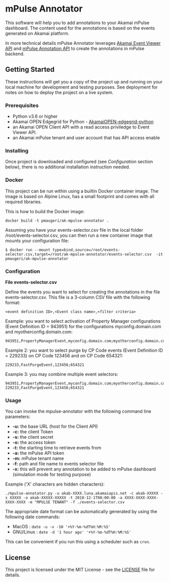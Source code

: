 # mPulse Annotator

This software will help you to add annotations to your Akamai mPulse dashboard. 
The content used for the annotations is based on the events generated on Akamai platform.

In more technical details mPulse Annotator leverages 
[Akamai Event Viewer API](https://developer.akamai.com/api/core_features/event_viewer/v1.html) 
and [mPulse Annotation API](https://developer.akamai.com/api/web_performance/mpulse_annotations/v1.html) 
to create the annotations in mPulse backend.

## Getting Started

These instructions will get you a copy of the project up and running on your local machine for development and testing purposes. 
See deployment for notes on how to deploy the project on a live system.

### Prerequisites

* Python v3.6 or higher
* Akamai OPEN Edgegrid for Python - [AkamaiOPEN-edgegrid-python](https://github.com/akamai/AkamaiOPEN-edgegrid-python)
* an Akamai OPEN Client API with a read access priviledge to Event Viewer API. 
* an Akamai mPulse tenant and user account that has API access enable

### Installing

Once project is downloaded and configured (see *Configuration* section below), there is no additional installation instruction needed.

### Docker

This project can be run within using a builtin Docker container image. The image is based on Alpine Linux, has a small footprint and comes with all required libraries.

This is how to build the Docker image:
```
docker build -t pmaugeri/ak-mpulse-annotator .
```

Assuming you have your events-selector.csv file in the local folder /root/events-selector.csv, you can then run a new container image that mounts your configuration file:
```
$ docker run --mount type=bind,source=/root/events-selector.csv,target=/root/ak-mpulse-annotator/events-selector.csv  -it pmaugeri/ak-mpulse-annotator
```

### Configuration

**File events-selector.csv**

Define the events you want to select for creating the annotations in the file events-selector.csv. This file is a 3-column CSV file with the following format:

```
<event definition ID>,<Event class name>,<filter criteria>
```

Example: you want to select activation of Property Manager configurations (Event Definition ID = 943951) for the configurations myconfig.domain.com and myotherconfig.domain.com: 

```
943951,PropertyManagerEvent,myconfig.domain.com;myotherconfig.domain.com
```

Example 2: you want to select purge by CP Code events (Event Definition ID = 229233) on CP Code 123456 and on CP Code 654321:

```
229233,FastPurgeEvent,123456;654321
```

Example 3: you may combine multiple event selectors:

```
943951,PropertyManagerEvent,myconfig.domain.com;myotherconfig.domain.com
229233,FastPurgeEvent,123456;654321
```


### Usage

You can invoke the mpulse-annotator with the following command line parameters:

* **-u:** the base URL (host for the Client API)
* **-c:** the client Token
* **-s:** the client secret
* **-o:** the access token
* **-t:** the starting time to retrieve events from
* **-a:** the mPulse API token
* **-m:** mPulse tenant name
* **-f:** path and file name to events selector file
* **-x:** this will prevent any annotation to be added to mPulse dashboard (simulation mode for testing purpose)

Example ('X' characters are hidden characters):

```
./mpulse-annotator.py -u akab-XXXX.luna.akamaiapis.net -c akab-XXXXX -s XXXXX -o akab-XXXXX-XXXXX -t 2018-12-1T08:00:00 -a XXXX-XXXX-XXXX-XXXX-XXXX -m "MPULSE TENANT" -f ./events-selector.csv
```

The appropriate date format can be automatically generated by using the following date commands:

* MacOS : `date -u -v -1H '+%Y-%m-%dT%H:%M:%S'`
* GNU/Linux : `date -d '1 hour ago' '+%Y-%m-%dT%H:%M:%S'`

This can be convenient if you run this using a scheduler such as `cron`.

## License

This project is licensed under the MIT License - see the [LICENSE](LICENSE) file for details.
